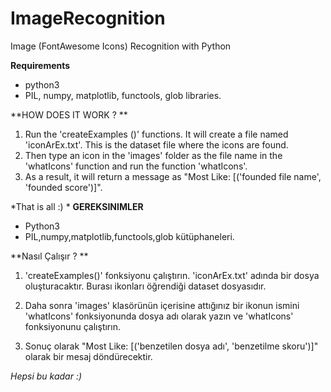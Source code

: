 # ImageRecognition
Image (FontAwesome Icons) Recognition with Python

**Requirements**
- python3
- PIL, numpy, matplotlib, functools, glob libraries.

**HOW DOES IT WORK ?
**
1. Run the 'createExamples ()' functions. It will create a file named 'iconArEx.txt'. This is the dataset file where the icons are found.
2. Then type an icon in the 'images' folder as the file name in the 'whatIcons' function and run the function 'whatIcons'.
3. As a result, it will return a message as "Most Like: [('founded file name', 'founded score')]".

*That is all :)
*
**GEREKSINIMLER** 
- Python3
- PIL,numpy,matplotlib,functools,glob kütüphaneleri.

**Nasıl Çalışır ? 
**
1. 'createExamples()' fonksiyonu çalıştırın. 'iconArEx.txt' adında bir dosya oluşturacaktır. Burası ikonları öğrendiği dataset dosyasıdır.

3. Daha sonra 'images' klasörünün içerisine attığınız bir ikonun ismini 'whatIcons' fonksiyonunda dosya adı olarak yazın ve 'whatIcons' fonksiyonunu çalıştırın. 

5. Sonuç olarak "Most Like: [('benzetilen dosya adı', 'benzetilme skoru')]" olarak bir mesaj döndürecektir. 

*Hepsi bu kadar :)*
